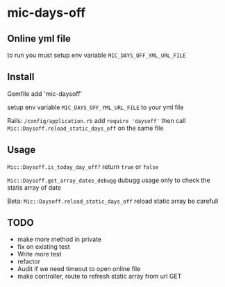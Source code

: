 # mic-days-off

## Online yml file
to run you must setup env variable
`MIC_DAYS_OFF_YML_URL_FILE`


## Install
Gemfile add 'mic-daysoff'

setup env variable `MIC_DAYS_OFF_YML_URL_FILE` to your yml file

Rails: `/config/application.rb` add `require 'daysoff'` then call `Mic::Daysoff.reload_static_days_off` on the same file


## Usage
`Mic::Daysoff.is_today_day_off?` return `true` or `false`

`Mic::Daysoff.get_array_dates_debugg` dubugg usage only to check the statis array of date

Beta: `Mic::Daysoff.reload_static_days_off` reload static array be carefull

## TODO
- make more method in private
- fix on existing test
- Write more test
- refactor
- Audit if we need timeout to open online file
- make controller, route to refresh static array from url GET
